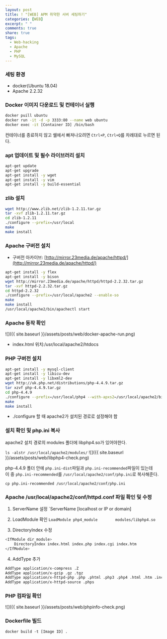 ```yaml
---
layout: post
title: ! "[WEB] APM 취약한 서버 세팅하기"
categories: [WEB]
excerpt: " "
comments: true
share: true
tags:
  - Web-hacking
  - Apache
  - PHP
  - MySQL
---
```



### 세팅 환경
- docker(Ubuntu 18.04)
- Apache 2.2.32

### Docker 이미지 다운로드 및 컨테이너 실행

```bash
docker puill ubuntu
docker run -it -d -p 3333:80 --name web ubuntu
docker exec -it [Container ID] /bin/bash
```

컨테이너를 종료하지 않고 쉘에서 빠져나오려면 `Ctrl+P`, `Ctrl+Q`를 차례대로 누르면 된다.

### apt 업데이트 및 필수 라이브러리 설치

```bash
apt-get update
apt-get upgrade
apt-get install -y wget
apt-get install -y vim
apt-get install -y build-essential
```

### zlib 설치

```bash
wget http://www.zlib.net/zlib-1.2.11.tar.gz
tar -xvf zlib-1.2.11.tar.gz
cd zlib-1.2.11
./configure --prefix=/usr/local
make
make install
```

### Apache 구버전 설치
* 구버전 아카이브: [http://mirror.23media.de/apache/httpd/](http://mirror.23media.de/apache/httpd/)

```bash
apt-get install -y flex
apt-get install -y bison
wget http://mirror.23media.de/apache/httpd/httpd-2.2.32.tar.gz
tar -xvf httpd-2.2.32.tar.gz
cd httpd-2.2.32
./configure --prefix=/usr/local/apache2 --enable-so
make
make install
/usr/local/apache2/bin/apachectl start
```

### Apache 동작 확인
![]({{ site.baseurl }}/assets/posts/web/docker-apache-run.png)

* index.html 위치:/usr/local/apache2/htdocs 


### PHP 구버전 설치

```bash
apt-get install -y mysql-client
apt-get install -y libicu-dev
apt-get install -y libxml2-dev
wget http://uk.php.net/distributions/php-4.4.9.tar.gz
tar xzvf php-4.4.9.tar.gz
cd php-4.4.9
./configure --prefix=/usr/local/php4 --with-apxs2=/usr/local/apache2/bin/apxs --with-mysql
make
make install
```
* ./configure 할 때 apache2가 설치된 경로로 설정해야 함

### 설치 확인 및 php.ini 복사

apache2 설치 경로의 modules 폴더에 libphp4.so가 있어야한다.
 
`ls -alstr /usr/local/apache2/modules/`
![]({{ site.baseurl }}/assets/posts/web/libphp4-check.png)

php-4.4.9 폴더 안에 `php.ini-dist`파일과 `php.ini-recommended`파일이 있는데<br>
이 중 `php.ini-recommended`를 `/usr/local/apache2/conf/php.ini`로 복사해준다.

`cp php.ini-recommended /usr/local/apache2/conf/php.ini`

### Apache /usr/local/apache2/conf/httpd.conf 파일 확인 및 수정

1. ServerName 설정
`ServerName [localhost or IP or domain]

2. LoadModule 확인
`LoadModule php4_module        modules/libphp4.so`

3. DirectoryIndex 수정

```bash
<IfModule dir_module>
    DirectoryIndex index.html index.php index.cgi index.htm
</IfModule>
```

4. AddType 추가

```bash
AddType application/x-compress .Z
AddType application/x-gzip .gz .tgz
AddType application/x-httpd-php .php .phtml .php3 .php4 .html .htm .inc
AddType application/x-httpd-source .phps
```

### PHP 컴파일 확인

![]({{ site.baseurl }}/assets/posts/web/phpinfo-check.png)



### Dockerfile 빌드

`docker build -t [Image ID] .`


